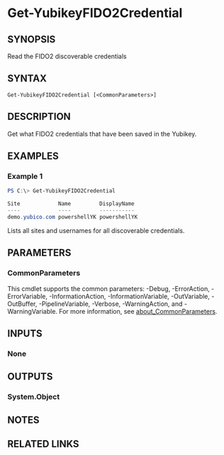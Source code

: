 ﻿---
external help file: powershellYK.dll-Help.xml
Module Name: powershellYK
online version:
schema: 2.0.0
---

# Get-YubikeyFIDO2Credential

## SYNOPSIS
Read the FIDO2 discoverable credentials

## SYNTAX

```
Get-YubikeyFIDO2Credential [<CommonParameters>]
```

## DESCRIPTION
Get what FIDO2 credentials that have been saved in the Yubikey.

## EXAMPLES

### Example 1
```powershell
PS C:\> Get-YubikeyFIDO2Credential

Site            Name         DisplayName
----            ----         -----------
demo.yubico.com powershellYK powershellYK
```

Lists all sites and usernames for all discoverable credentials.

## PARAMETERS

### CommonParameters
This cmdlet supports the common parameters: -Debug, -ErrorAction, -ErrorVariable, -InformationAction, -InformationVariable, -OutVariable, -OutBuffer, -PipelineVariable, -Verbose, -WarningAction, and -WarningVariable. For more information, see [about_CommonParameters](http://go.microsoft.com/fwlink/?LinkID=113216).

## INPUTS

### None

## OUTPUTS

### System.Object
## NOTES

## RELATED LINKS
